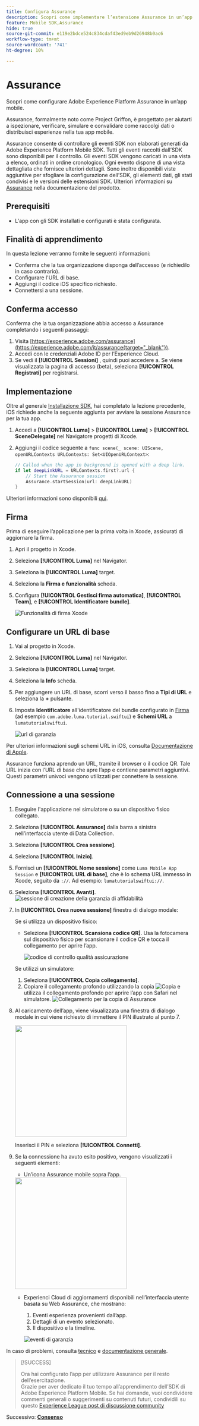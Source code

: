 ```yaml
---
title: Configura Assurance
description: Scopri come implementare l’estensione Assurance in un’app mobile.
feature: Mobile SDK,Assurance
hide: true
source-git-commit: e119e2bdce524c834cdaf43ed9eb9d26948b0ac6
workflow-type: tm+mt
source-wordcount: '741'
ht-degree: 10%

---
```


# Assurance

Scopri come configurare Adobe Experience Platform Assurance in un’app mobile.

Assurance, formalmente noto come Project Griffon, è progettato per aiutarti a ispezionare, verificare, simulare e convalidare come raccolgi dati o distribuisci esperienze nella tua app mobile.

Assurance consente di controllare gli eventi SDK non elaborati generati da Adobe Experience Platform Mobile SDK. Tutti gli eventi raccolti dall’SDK sono disponibili per il controllo. Gli eventi SDK vengono caricati in una vista a elenco, ordinati in ordine cronologico. Ogni evento dispone di una vista dettagliata che fornisce ulteriori dettagli. Sono inoltre disponibili viste aggiuntive per sfogliare la configurazione dell’SDK, gli elementi dati, gli stati condivisi e le versioni delle estensioni SDK. Ulteriori informazioni su [Assurance](https://experienceleague.adobe.com/docs/experience-platform/assurance/home.html) nella documentazione del prodotto.


## Prerequisiti

* L&#39;app con gli SDK installati e configurati è stata configurata.

## Finalità di apprendimento

In questa lezione verranno fornite le seguenti informazioni:

* Conferma che la tua organizzazione disponga dell’accesso (e richiedilo in caso contrario).
* Configurare l&#39;URL di base.
* Aggiungi il codice iOS specifico richiesto.
* Connettersi a una sessione.

## Conferma accesso

Conferma che la tua organizzazione abbia accesso a Assurance completando i seguenti passaggi:

1. Visita [https://experience.adobe.com/assurance](https://experience.adobe.com/it/assurance{target="_blank"}).
1. Accedi con le credenziali Adobe ID per l’Experience Cloud.
1. Se vedi il **[!UICONTROL Sessioni]** , quindi puoi accedere a. Se viene visualizzata la pagina di accesso (beta), seleziona **[!UICONTROL Registrati]** per registrarsi.

## Implementazione

Oltre al generale [Installazione SDK](install-sdks.md), hai completato la lezione precedente, iOS richiede anche la seguente aggiunta per avviare la sessione Assurance per la tua app.

1. Accedi a **[!UICONTROL Luma]** > **[!UICONTROL Luma]** > **[!UICONTROL SceneDelegate]** nel Navigatore progetti di Xcode.

1. Aggiungi il codice seguente a `func scene(_ scene: UIScene, openURLContexts URLContexts: Set<UIOpenURLContext>`:

   ```swift
   // Called when the app in background is opened with a deep link.
   if let deepLinkURL = URLContexts.first?.url {
       // Start the Assurance session
       Assurance.startSession(url: deepLinkURL)
   }
   ```

Ulteriori informazioni sono disponibili [qui](https://developer.adobe.com/client-sdks/documentation/platform-assurance-sdk/api-reference/{target="_blank"}).

## Firma

Prima di eseguire l’applicazione per la prima volta in Xcode, assicurati di aggiornare la firma.

1. Apri il progetto in Xcode.
1. Seleziona **[!UICONTROL Luma]** nel Navigator.
1. Seleziona la **[!UICONTROL Luma]** target.
1. Seleziona la **Firma e funzionalità** scheda.
1. Configura **[!UICONTROL Gestisci firma automatica]**, **[!UICONTROL Team]**, e **[!UICONTROL Identificatore bundle]**.

   ![Funzionalità di firma Xcode](assets/xcode-signing-capabilities.png)

## Configurare un URL di base

1. Vai al progetto in Xcode.
1. Seleziona **[!UICONTROL Luma]** nel Navigator.
1. Seleziona la **[!UICONTROL Luma]** target.
1. Seleziona la **Info** scheda.
1. Per aggiungere un URL di base, scorri verso il basso fino a **Tipi di URL** e seleziona la **+** pulsante.
1. Imposta **Identificatore** all&#39;identificatore del bundle configurato in [Firma](#signing) (ad esempio `com.adobe.luma.tutorial.swiftui`) e **Schemi URL** a `lumatutorialswiftui`.

   ![url di garanzia](assets/assurance-url-type.png)

Per ulteriori informazioni sugli schemi URL in iOS, consulta [Documentazione di Apple](https://developer.apple.com/documentation/xcode/defining-a-custom-url-scheme-for-your-app{target="_blank"}).

Assurance funziona aprendo un URL, tramite il browser o il codice QR. Tale URL inizia con l’URL di base che apre l’app e contiene parametri aggiuntivi. Questi parametri univoci vengono utilizzati per connettere la sessione.


## Connessione a una sessione

1. Eseguire l&#39;applicazione nel simulatore o su un dispositivo fisico collegato.
1. Seleziona **[!UICONTROL Assurance]** dalla barra a sinistra nell’interfaccia utente di Data Collection.
1. Seleziona **[!UICONTROL Crea sessione]**.
1. Seleziona **[!UICONTROL Inizio]**.
1. Fornisci un **[!UICONTROL Nome sessione]** come `Luma Mobile App Session` e **[!UICONTROL URL di base]**, che è lo schema URL immesso in Xcode, seguito da `://`. Ad esempio: `lumatutorialswiftui://`.
1. Seleziona **[!UICONTROL Avanti]**.
   ![sessione di creazione della garanzia di affidabilità](assets/assurance-create-session.png)
1. In **[!UICONTROL Crea nuova sessione]** finestra di dialogo modale:

   Se si utilizza un dispositivo fisico:

   * Seleziona **[!UICONTROL Scansiona codice QR]**. Usa la fotocamera sul dispositivo fisico per scansionare il codice QR e tocca il collegamento per aprire l’app.

     ![codice di controllo qualità assicurazione](assets/assurance-qr-code.png)

   Se utilizzi un simulatore:

   1. Seleziona **[!UICONTROL Copia collegamento]**.
   1. Copiare il collegamento profondo utilizzando la copia ![Copia](https://spectrum.adobe.com/static/icons/workflow_18/Smock_Copy_18_N.svg) e utilizza il collegamento profondo per aprire l’app con Safari nel simulatore.
      ![Collegamento per la copia di Assurance](assets/assurance-copy-link.png)

1. Al caricamento dell’app, viene visualizzata una finestra di dialogo modale in cui viene richiesto di immettere il PIN illustrato al punto 7.

   <img src="assets/assurance-enter-pin.png" width="300">

   Inserisci il PIN e seleziona **[!UICONTROL Connetti]**.


1. Se la connessione ha avuto esito positivo, vengono visualizzati i seguenti elementi:
   * Un’icona Assurance mobile sopra l’app.

   <img src="assets/assurance-modal.png" width="300">

   * Experienci Cloud di aggiornamenti disponibili nell’interfaccia utente basata su Web Assurance, che mostrano:

      1. Eventi esperienza provenienti dall’app.
      1. Dettagli di un evento selezionato.
      1. Il dispositivo e la timeline.

     ![eventi di garanzia](assets/assurance-events.png)

In caso di problemi, consulta [tecnico](https://developer.adobe.com/client-sdks/documentation/platform-assurance-sdk/{target="_blank"}) e [documentazione generale](https://experienceleague.adobe.com/docs/experience-platform/assurance/home.html{target="_blank"}).

>[!SUCCESS]
>
>Ora hai configurato l’app per utilizzare Assurance per il resto dell’esercitazione.<br/>Grazie per aver dedicato il tuo tempo all’apprendimento dell’SDK di Adobe Experience Platform Mobile. Se hai domande, vuoi condividere commenti generali o suggerimenti su contenuti futuri, condividili su questo [Experience League post di discussione community](https://experienceleaguecommunities.adobe.com/t5/adobe-experience-platform-launch/tutorial-discussion-implement-adobe-experience-cloud-in-mobile/td-p/443796)


Successivo: **[Consenso](consent.md)**
